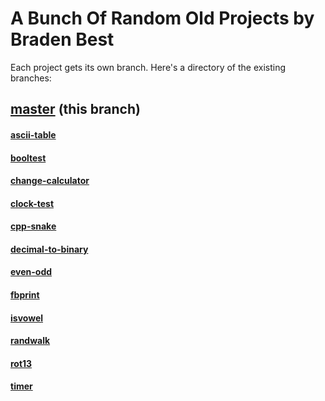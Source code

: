# A Bunch Of Random Old Projects by Braden Best

Each project gets its own branch. Here's a directory of the existing branches:

## [master](https://github.com/bradens-stuff/a-bunch-of-projects/tree/master) (this branch)

#### [ascii-table](https://github.com/bradens-stuff/a-bunch-of-projects/tree/ascii-table)
#### [booltest](https://github.com/bradens-stuff/a-bunch-of-projects/tree/booltest)
#### [change-calculator](https://github.com/bradens-stuff/a-bunch-of-projects/tree/change-calculator)
#### [clock-test](https://github.com/bradens-stuff/a-bunch-of-projects/tree/clock-test)
#### [cpp-snake](https://github.com/bradens-stuff/a-bunch-of-projects/tree/cpp-snake)
#### [decimal-to-binary](https://github.com/bradens-stuff/a-bunch-of-projects/tree/decimal-to-binary)
#### [even-odd](https://github.com/bradens-stuff/a-bunch-of-projects/tree/even-odd)
#### [fbprint](https://github.com/bradens-stuff/a-bunch-of-projects/tree/fbprint)
#### [isvowel](https://github.com/bradens-stuff/a-bunch-of-projects/tree/isvowel)
#### [randwalk](https://github.com/bradens-stuff/a-bunch-of-projects/tree/randwalk)
#### [rot13](https://github.com/bradens-stuff/a-bunch-of-projects/tree/rot13)
#### [timer](https://github.com/bradens-stuff/a-bunch-of-projects/tree/timer)
